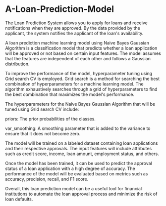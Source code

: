# A-Loan-Prediction-Model
The Loan Prediction System allows you to apply for loans and receive notifications when they are approved.  By the data provided by the applicant, the system notifies the applicant of the loan's availability.

A loan prediction machine learning model using Naive Bayes Gaussian Algorithm is a classification model that predicts whether a loan application will be approved or not based on certain input features. The model assumes that the features are independent of each other and follows a Gaussian distribution.

To improve the performance of the model, hyperparameter tuning using Grid search CV is employed. Grid search is a method for searching the best combination of hyperparameters for a machine learning model. The algorithm exhaustively searches through a grid of hyperparameters to find the best combination that maximizes the model's performance.

The hyperparameters for the Naive Bayes Gaussian Algorithm that will be tuned using Grid search CV include:

priors: The prior probabilities of the classes.

var_smoothing: A smoothing parameter that is added to the variance to ensure that it does not become zero.

The model will be trained on a labeled dataset containing loan applications and their respective approvals. The input features will include attributes such as credit score, income, loan amount, employment status, and others.

Once the model has been trained, it can be used to predict the approval status of a loan application with a high degree of accuracy. The performance of the model will be evaluated based on metrics such as accuracy, precision, recall, and F1 score.

Overall, this loan prediction model can be a useful tool for financial institutions to automate the loan approval process and minimize the risk of loan defaults.
